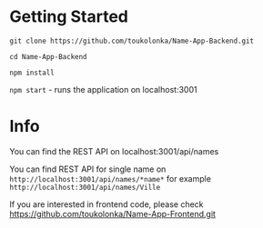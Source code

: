 # Getting Started

`git clone https://github.com/toukolonka/Name-App-Backend.git`

`cd Name-App-Backend`

`npm install`

`npm start` - runs the application on localhost:3001

# Info

You can find the REST API on localhost:3001/api/names

You can find REST API for single name on `http://localhost:3001/api/names/*name*` for example `http://localhost:3001/api/names/Ville`

If you are interested in frontend code, please check https://github.com/toukolonka/Name-App-Frontend.git
